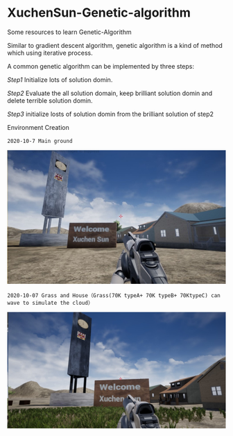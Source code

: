 # XuchenSun-Genetic-algorithm
Some resources to learn Genetic-Algorithm

Similar to gradient descent algorithm, genetic algorithm is a kind of method which using iterative process.

A common genetic algorithm can be implemented by three steps:

*Step1*
Initialize lots of solution domin. 

*Step2*
Evaluate the all solution domain, keep brilliant solution domin and delete terrible solution domin.

*Step3*
initialize losts of solution domin from the brilliant solution of step2


Environment Creation

    2020-10-7 Main ground

![](https://github.com/XuchenSun/GameAI-based-on-GA/blob/main/environment1.jpg)

    2020-10-07 Grass and House（Grass(70K typeA+ 70K typeB+ 70KtypeC) can wave to simulate the cloud）
    
![](https://github.com/XuchenSun/GameAI-based-on-GA/blob/main/envGrass.jpg)


